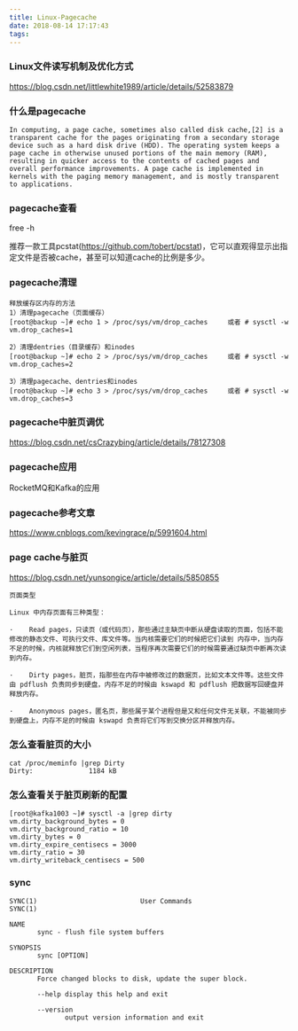 ```yaml
---
title: Linux-Pagecache
date: 2018-08-14 17:17:43
tags:
---
```



### Linux文件读写机制及优化方式
https://blog.csdn.net/littlewhite1989/article/details/52583879

### 什么是pagecache
```
In computing, a page cache, sometimes also called disk cache,[2] is a transparent cache for the pages originating from a secondary storage device such as a hard disk drive (HDD). The operating system keeps a page cache in otherwise unused portions of the main memory (RAM), resulting in quicker access to the contents of cached pages and overall performance improvements. A page cache is implemented in kernels with the paging memory management, and is mostly transparent to applications.
```

### pagecache查看
free -h

推荐一款工具pcstat(https://github.com/tobert/pcstat)，它可以直观得显示出指定文件是否被cache，甚至可以知道cache的比例是多少。

### pagecache清理
```
释放缓存区内存的方法
1）清理pagecache（页面缓存）
[root@backup ~]# echo 1 > /proc/sys/vm/drop_caches     或者 # sysctl -w vm.drop_caches=1
 
2）清理dentries（目录缓存）和inodes
[root@backup ~]# echo 2 > /proc/sys/vm/drop_caches     或者 # sysctl -w vm.drop_caches=2
 
3）清理pagecache、dentries和inodes
[root@backup ~]# echo 3 > /proc/sys/vm/drop_caches     或者 # sysctl -w vm.drop_caches=3
```

### pagecache中脏页调优
https://blog.csdn.net/csCrazybing/article/details/78127308

### pagecache应用
RocketMQ和Kafka的应用

### pagecache参考文章
https://www.cnblogs.com/kevingrace/p/5991604.html

### page cache与脏页
https://blog.csdn.net/yunsongice/article/details/5850855

```
页面类型 

Linux 中内存页面有三种类型： 

·    Read pages，只读页（或代码页），那些通过主缺页中断从硬盘读取的页面，包括不能修改的静态文件、可执行文件、库文件等。当内核需要它们的时候把它们读到 内存中，当内存不足的时候，内核就释放它们到空闲列表，当程序再次需要它们的时候需要通过缺页中断再次读到内存。 

·    Dirty pages，脏页，指那些在内存中被修改过的数据页，比如文本文件等。这些文件由 pdflush 负责同步到硬盘，内存不足的时候由 kswapd 和 pdflush 把数据写回硬盘并释放内存。 

·    Anonymous pages，匿名页，那些属于某个进程但是又和任何文件无关联，不能被同步到硬盘上，内存不足的时候由 kswapd 负责将它们写到交换分区并释放内存。 
```

### 怎么查看脏页的大小
```
cat /proc/meminfo |grep Dirty
Dirty:              1184 kB
```

### 怎么查看关于脏页刷新的配置
```
[root@kafka1003 ~]# sysctl -a |grep dirty
vm.dirty_background_bytes = 0
vm.dirty_background_ratio = 10
vm.dirty_bytes = 0
vm.dirty_expire_centisecs = 3000
vm.dirty_ratio = 30
vm.dirty_writeback_centisecs = 500
```

### sync
```
SYNC(1)                          User Commands                         SYNC(1)

NAME
       sync - flush file system buffers

SYNOPSIS
       sync [OPTION]

DESCRIPTION
       Force changed blocks to disk, update the super block.

       --help display this help and exit

       --version
              output version information and exit
```
